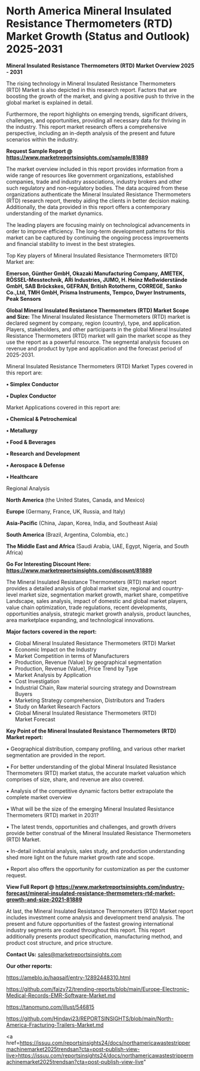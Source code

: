 # North America Mineral Insulated Resistance Thermometers (RTD) Market Growth (Status and Outlook) 2025-2031

<Strong> Mineral Insulated Resistance Thermometers (RTD) Market Overview 2025 - 2031</strong>

The rising technology in Mineral Insulated Resistance Thermometers (RTD) Market is also depicted in this research report. Factors that are boosting the growth of the market, and giving a positive push to thrive in the global market is explained in detail.

Furthermore, the report highlights on emerging trends, significant drivers, challenges, and opportunities, providing all necessary data for thriving in the industry. This report market research offers a comprehensive perspective, including an in-depth analysis of the present and future scenarios within the industry.

<strong>Request Sample Report @ <a href=https://www.marketreportsinsights.com/sample/81889>https://www.marketreportsinsights.com/sample/81889</a></strong>

The market overview included in this report provides information from a wide range of resources like government organizations, established companies, trade and industry associations, industry brokers and other such regulatory and non-regulatory bodies. The data acquired from these organizations authenticate the Mineral Insulated Resistance Thermometers (RTD) research report, thereby aiding the clients in better decision making. Additionally, the data provided in this report offers a contemporary understanding of the market dynamics.

The leading players are focusing mainly on technological advancements in order to improve efficiency. The long-term development patterns for this market can be captured by continuing the ongoing process improvements and financial stability to invest in the best strategies.

Top Key players of Mineral Insulated Resistance Thermometers (RTD) Market are:

<strong>Emerson, Günther GmbH, Okazaki Manufacturing Company, AMETEK, RÖSSEL-Messtechnik, ARi Industries, JUMO, H. Heinz Meßwiderstände GmbH, SAB Bröckskes, GEFRAN, British Rototherm, CORREGE, Sanko Co.,Ltd, TMH GmbH, Prisma Instruments, Tempco, Dwyer Instruments, Peak Sensors</strong>

<strong><b>Global Mineral Insulated Resistance Thermometers (RTD) Market Scope and Size:</b></strong>
The Mineral Insulated Resistance Thermometers (RTD) market is declared segment by company, region (country), type, and application. Players, stakeholders, and other participants in the global Mineral Insulated Resistance Thermometers (RTD) market will gain the market scope as they use the report as a powerful resource. The segmental analysis focuses on revenue and product by type and application and the forecast period of 2025-2031.

Mineral Insulated Resistance Thermometers (RTD) Market Types covered in this report are:

<strong>• Simplex Conductor

• Duplex Conductor</strong>

Market Applications covered in this report are:

<strong>• Chemical & Petrochemical

• Metallurgy

• Food & Beverages

• Research and Development

• Aerospace & Defense

• Healthcare</strong> 

Regional Analysis

<strong>North America</strong> (the United States, Canada, and Mexico)

<strong>Europe</strong> (Germany, France, UK, Russia, and Italy)

<strong>Asia-Pacific</strong> (China, Japan, Korea, India, and Southeast Asia)

<strong>South America</strong> (Brazil, Argentina, Colombia, etc.)

<strong>The Middle East and Africa</strong> (Saudi Arabia, UAE, Egypt, Nigeria, and South Africa)

<strong>Go For Interesting Discount Here: <a href=https://www.marketreportsinsights.com/discount/81889>https://www.marketreportsinsights.com/discount/81889</a></strong>

The Mineral Insulated Resistance Thermometers (RTD) market report provides a detailed analysis of global market size, regional and country-level market size, segmentation market growth, market share, competitive Landscape, sales analysis, impact of domestic and global market players, value chain optimization, trade regulations, recent developments, opportunities analysis, strategic market growth analysis, product launches, area marketplace expanding, and technological innovations.

<strong><b>Major factors covered in the report:</b></strong>
<ul>
  <li>Global Mineral Insulated Resistance Thermometers (RTD) Market </li>
  <li>Economic Impact on the Industry</li>
  <li>Market Competition in terms of Manufacturers</li>
  <li>Production, Revenue (Value) by geographical segmentation</li>
  <li>Production, Revenue (Value), Price Trend by Type</li>
  <li>Market Analysis by Application</li>
  <li>Cost Investigation</li>
  <li>Industrial Chain, Raw material sourcing strategy and Downstream Buyers</li>
  <li>Marketing Strategy comprehension, Distributors and Traders</li>
  <li>Study on Market Research Factors</li>
  <li>Global Mineral Insulated Resistance Thermometers (RTD) Market Forecast</li>
</ul>

<strong><b>Key Point of the Mineral Insulated Resistance Thermometers (RTD) Market report:</b></strong>

• Geographical distribution, company profiling, and various other market segmentation are provided in the report.

• For better understanding of the global Mineral Insulated Resistance Thermometers (RTD) market status, the accurate market valuation which comprises of size, share, and revenue are also covered.

• Analysis of the competitive dynamic factors better extrapolate the complete market overview

• What will be the size of the emerging Mineral Insulated Resistance Thermometers (RTD) market in 2031?

• The latest trends, opportunities and challenges, and growth drivers provide better construal of the Mineral Insulated Resistance Thermometers (RTD) Market.

• In-detail industrial analysis, sales study, and production understanding shed more light on the future market growth rate and scope.

• Report also offers the opportunity for customization as per the customer request.

<strong><b>View Full Report @ <a href=https://www.marketreportsinsights.com/industry-forecast/mineral-insulated-resistance-thermometers-rtd-market-growth-and-size-2021-81889>https://www.marketreportsinsights.com/industry-forecast/mineral-insulated-resistance-thermometers-rtd-market-growth-and-size-2021-81889</a></b></strong>


At last, the Mineral Insulated Resistance Thermometers (RTD) Market report includes investment come analysis and development trend analysis. The present and future opportunities of the fastest growing international industry segments are coated throughout this report. This report additionally presents product specification, manufacturing method, and product cost structure, and price structure.

<strong>Contact Us:</strong>
sales@marketreportsinsights.com

<strong>Our other reports:</strong>

<a href=https://ameblo.jp/haqsaif/entry-12892448310.html>https://ameblo.jp/haqsaif/entry-12892448310.html</a>

<a href=https://github.com/faizy72/trending-reports/blob/main/Europe-Electronic-Medical-Records-EMR-Software-Market.md>https://github.com/faizy72/trending-reports/blob/main/Europe-Electronic-Medical-Records-EMR-Software-Market.md</a>

<a href=https://tanomuno.com/illust/546815>https://tanomuno.com/illust/546815</a>

<a href=https://github.com/Hindavi23/REPORTSINSIGHTS/blob/main/North-America-Fracturing-Trailers-Market.md>https://github.com/Hindavi23/REPORTSINSIGHTS/blob/main/North-America-Fracturing-Trailers-Market.md</a>

<a href=https://issuu.com/reportsinsights24/docs/northamericawastestrippermachinemarket2025trendsan?cta=post-publish-view-live>https://issuu.com/reportsinsights24/docs/northamericawastestrippermachinemarket2025trendsan?cta=post-publish-view-live</a>"

